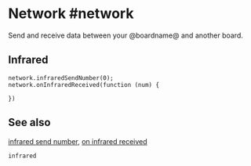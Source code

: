 # Network #network

Send and receive data between your @boardname@ and another board.

## Infrared

```cards
network.infraredSendNumber(0);
network.onInfraredReceived(function (num) {
	
})
```
## See also

[infrared send number](/reference/network/infrared-send-number),
[on infrared received](/reference/network/on-infrared-received)

```package
infrared
```
